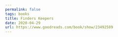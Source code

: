 ```yaml
---
permalink: false
tags: books
title: Finders Keepers
date: 2020-04-29
url: https://www.goodreads.com/book/show/23492589
---
```

